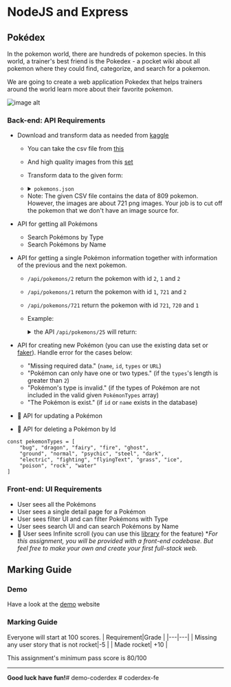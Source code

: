 # NodeJS and Express

## Pokédex
In the pokemon world, there are hundreds of pokemon species. In this world, a trainer's best friend is the Pokedex - a pocket wiki about all pokemon where they could find, categorize, and search for a pokemon. 

We are going to create a web application Pokedex that helps trainers around the world learn more about their favorite pokemon.

![image alt](https://cdn.helpex.vn/upload/2020/09/13/05-00-00-000-a6d21e95-eed2-457c-b048-f74476ccbe29.jpg)

### Back-end: API Requirements

- Download and transform data as needed from [kaggle](https://www.kaggle.com/datasets)
    - You can take the csv file from [this](https://www.kaggle.com/datasets/abcsds/pokemon?select=Pokemon.csv)
    - And high quality images from this [set](https://www.kaggle.com/datasets/kvpratama/pokemon-images-dataset)
    - Transform data to the given form:
    - <details>
        <summary><code>pokemons.json</code></summary> 
    
            { "data": [
                    {
                        "id": 1,
                        "name": "bulbasaur",
                        "types": [
                            "grass",
                            "poison"
                        ],
                        "url": "http://localhost:5000/images/1.png"
                    },...
                ],
                "totalPokemons": 721
            }
        
    </details>
        
    - Note: The given CSV file contains the data of 809 pokemon. However, the images are about 721 png images. Your job is to cut off the pokemon that we don't have an image source for.
        
- API for getting all Pokémons
    - Search Pokémons by Type
    - Search Pokémons by Name
- API for getting a single Pokémon information together with information of the previous and the next pokemon.
    - `/api/pokemons/2` return the pokemon with id `2`, `1` and `2`
    - `/api/pokemons/1` return the pokemon with id `1`, `721` and `2`
    - `/api/pokemons/721` return the pokemon with id `721`, `720` and `1`
    - Example: 
        <details><summary>the API <code>/api/pokemons/25</code> will return:</summary> 
    
            {
              "pokemon": {
                "name": "pikachu",
                "types": [
                  "electric"
                ],
                "id": 25,
                "url": "http://localhost:5000/images/25.png"
              },
              "previousPokemon": {
                "name": "arbok",
                "types": [
                  "poison"
                ],
                "id": 24,
                "url": "http://localhost:5000/images/24.png"
              },
              "nextPokemon": {
                "name": "raichu",
                "types": [
                  "electric"
                ],
                "id": 26,
                "url": "http://localhost:5000/images/26.png"
              }
            }
        
    </details> 
        
    
- API for creating new Pokémon (you can use the existing data set or [faker](https://fakerjs.dev/)). Handle error for the cases below:
    - "Missing required data." (`name`, `id`, `types` or `URL`)
    - "Pokémon can only have one or two types." (if the `types`'s length is greater than `2`)
    - "Pokémon's type is invalid." (if the types of Pokémon are not included in the valid given `PokémonTypes` array)
    - "The Pokémon is exist." (if `id` or `name` exists in the database)
- :rocket:  API for updating a Pokémon
- :rocket:  API for deleting a Pokémon by Id 


```javascript=
const pekemonTypes = [
    "bug", "dragon", "fairy", "fire", "ghost", 
    "ground", "normal", "psychic", "steel", "dark", 
    "electric", "fighting", "flyingText", "grass", "ice", 
    "poison", "rock", "water"
]
```
### Front-end: UI Requirements
- User sees all the Pokémons
- User sees a single detail page for a Pokémon
- User sees filter UI and can filter Pokémons with Type
- User sees search UI and can search Pokémons by Name
- :rocket: User sees Infinite scroll (you can use this [library](https://www.npmjs.com/package/react-infinite-scroll-component) for the feature)
**For this assignment, you will be provided with a front-end codebase. But feel free to make your own and create your first full-stack web.*
## Marking Guide
### Demo
Have a look at the [demo]() website

### Marking Guide
Everyone will start at 100 scores.
|   Requirement|Grade   |
|---|---|
|   Missing any user story that is not rocket|-5   |
|   Made rocket| +10  |


This assignment's minimum pass score is 80/100

--- 
**Good luck have fun!**#   d e m o - c o d e r d e x  
 #   c o d e r d e x - f e  
 